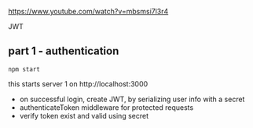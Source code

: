 https://www.youtube.com/watch?v=mbsmsi7l3r4


JWT 

## part 1 - authentication

```
npm start
```
this starts server 1 on http://localhost:3000

- on successful login, create JWT, by serializing user info with a secret
- authenticateToken middleware for protected requests
- verify token exist and valid using secret
